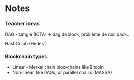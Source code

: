 # Notes

### Teacher ideas

DAG - tamgle (IOTA) -> dag de block, problème de rool back..

HashGraph (Hedera)


### Blockchain types

* Linear - Merkel chain blockchains like Bitcoin
* Non-linear, like DAGs, or parallel chains (MASSA)
